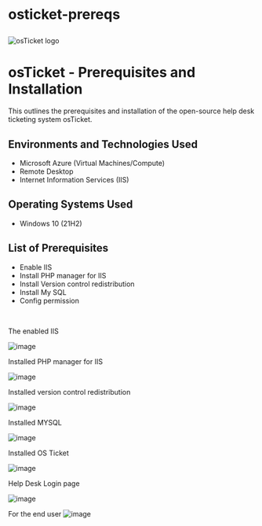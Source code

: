 # osticket-prereqs<p align="center">
<img src="https://i.imgur.com/Clzj7Xs.png" alt="osTicket logo"/>
</p>

<h1>osTicket - Prerequisites and Installation</h1>
This outlines the prerequisites and installation of the open-source help desk ticketing system osTicket.<br />





<h2>Environments and Technologies Used</h2>

- Microsoft Azure (Virtual Machines/Compute)
- Remote Desktop
- Internet Information Services (IIS)

<h2>Operating Systems Used</h2>

- Windows 10 (21H2)

<h2>List of Prerequisites</h2>

- Enable IIS
- Install PHP manager for IIS
- Install Version control redistribution
- Install My SQL
- Config permission


























</p>
<br />

<p>

  The enabled IIS 

  

![image](https://github.com/Samuelbrownolehuma/osticket-prereqs/assets/162997143/62575b35-daec-46ce-accd-c40559173188)

</p>
<p>












Installed PHP manager for IIS



![image](https://github.com/Samuelbrownolehuma/osticket-prereqs/assets/162997143/19ecffc8-a316-47e3-809d-723d454dbb7c)













Installed version control redistribution


![image](https://github.com/Samuelbrownolehuma/osticket-prereqs/assets/162997143/1bab3e03-46a2-434c-b130-28815557bd7b)


Installed MYSQL 

![image](https://github.com/user-attachments/assets/4245a5a0-b2b0-4d64-a8c8-510104f72859)







Installed OS Ticket

![image](https://github.com/user-attachments/assets/65de2bf5-ffa8-4d89-9a2f-599b99e2f465)


Help Desk Login page

![image](https://github.com/user-attachments/assets/2800683e-6432-4d57-9684-cb6d8d776c1d)






For the end user
![image](https://github.com/user-attachments/assets/19c9cec9-ae79-4b43-97cd-34e4f2b21837)




  
</p>
<p>
</p>
<br />
